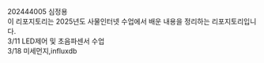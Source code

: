 202444005 심정용  
이 리포지토리는 2025년도 사물인터넷 수업에서 배운 내용을 정리하는 리포지토리입니다.  
3/11 LED제어 및 초음파센서 수업  
3/18 미세먼지,influxdb  

